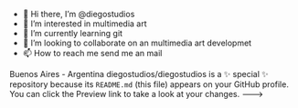 - 👋 Hi there, I’m @diegostudios
- 👀 I’m interested in multimedia art
- 🌱 I’m currently learning git
- 💞️ I’m looking to collaborate on an multimedia art developmet
- 📫 How to reach me send me an mail

Buenos Aires - Argentina
diegostudios/diegostudios is a ✨ special ✨ repository because its `README.md` (this file) appears on your GitHub profile.
You can click the Preview link to take a look at your changes.
--->
